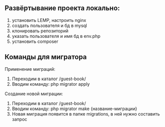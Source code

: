 <h2>Развёртывание проекта локально:</h2>
<ol>
 <li>установить LEMP, настроить nginx</li>
 <li>создать пользователя и бд в mysql</li>
 <li>клонировать репозиторий</li>
 <li>указать пользователя и имя бд в env.php</li>
 <li>установить composer</li>
</ol>

<h2>Команды для мигратора</h2>

Применение миграций:
<ol>
 <li>Переходим в каталог /guest-book/</li>
 <li>Вводим команду: php migrator apply</li>
</ol>

Создание новой миграции:
<ol>
 <li>Переходим в каталог /guest-book/</li>
 <li>Вводим команду: php migrator make {название-миграции}</li>
 <li>Новая миграция появится в папке migrations, в ней нужно составить запрос</li>
</ol>